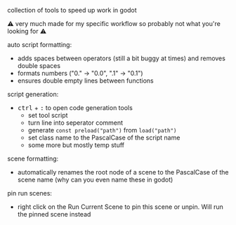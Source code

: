 collection of tools to speed up work in godot

⚠️ very much made for my specific workflow so probably not what you're looking for ⚠️

auto script formatting:
- adds spaces between operators (still a bit buggy at times) and removes double spaces
- formats numbers ("0." -> "0.0", ".1" -> "0.1")
- ensures double empty lines between functions

script generation:
- <kbd>ctrl</kbd> + <kbd>:</kbd> to open code generation tools
  - set tool script
  - turn line into seperator comment
  - generate `const preload("path")` from `load("path")`
  - set class name to the PascalCase of the script name
  - some more but mostly temp stuff

scene formatting:
- automatically renames the root node of a scene to the PascalCase of the scene name (why can you even name these in godot)

pin run scenes:
- right click on the Run Current Scene to pin this scene or unpin. Will run the pinned scene instead
